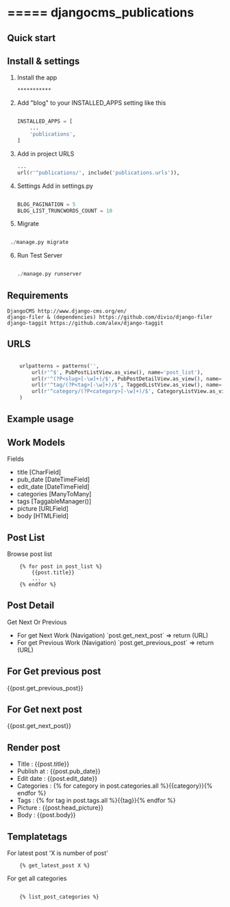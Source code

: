 =====
djangocms_publications
=====


Quick start
-----------

Install & settings
-------------------

1. Install the app
    ```
    ***********
    ```


2. Add "blog" to your INSTALLED_APPS setting like this

    ```python

    INSTALLED_APPS = [
        ...
        'publications',
    ]
    ```
3. Add in project URLS

    ```python
    ...
    url(r'^publications/', include('publications.urls')),

    ```
4. Settings Add in settings.py
    ```python

    BLOG_PAGINATION = 5
    BLOG_LIST_TRUNCWORDS_COUNT = 10

    ```

5. Migrate

  ```python

   ./manage.py migrate
   ```

6. Run Test Server

    ```python

    ./manage.py runserver

    ```

Requirements
------------

```
DjangoCMS http://www.django-cms.org/en/
django-filer & (dependencies) https://github.com/divio/django-filer
django-taggit https://github.com/alex/django-taggit
```


URLS
------------

```python

    urlpatterns = patterns('',
        url(r'^$', PubPostListView.as_view(), name='post_list'),
        url(r'^(?P<slug>[-\w]+)/$', PubPostDetailView.as_view(), name='post_detail'),
        url(r'^tag/(?P<tag>[-\w]+)/$', TaggedListView.as_view(), name='posts_tagged'),
        url(r'^category/(?P<category>[-\w]+)/$', CategoryListView.as_view(), name='posts_category'),
    )

```


Example usage
--------------

Work Models
-----------

Fields

<ul>
     <li>title [CharField]</li>
     <li>pub_date [DateTimeField]</li>
     <li>edit_date [DateTimeField]</li>
     <li>categories [ManyToMany]</li>
     <li>tags [TaggableManager()]</li>
     <li>picture [URLField]</li>
     <li>body [HTMLField]</li>
</ul>


Post List
----------

Browse post list

```Jinja
    {% for post in post_list %}
        {{post.title}}
        ...
    {% endfor %}

```


Post Detail
------------

Get Next Or Previous
<ul>
    <li>For get Next Work (Navigation) `post.get_next_post` => return (URL)</li>
    <li>For get Previous Work (Navigation) `post.get_previous_post` => return (URL)</li>
</ul>

For Get previous post
----------------------

{{post.get_previous_post}}


For Get next post
-----------------

{{post.get_next_post}}


Render post
-----------

<ul>
    <li>Title : {{post.title}}</li>
    <li>Publish at : {{post.pub_date}}</li>
    <li>Edit date : {{post.edit_date}}</li>
    <li>Categories : {% for category in post.categories.all %}{{category}}{% endfor %}</li>
    <li>Tags : {% for tag in post.tags.all %}{{tag}}{% endfor %}</li>
    <li>Picture : {{post.head_picture}}</li>
    <li>Body : {{post.body}}</li>
</ul>

Templatetags
------------

For latest post 'X is number of post'

```Jinja
    {% get_latest_post X %}

```

For get all categories

```Jinja

    {% list_post_categories %}

```

